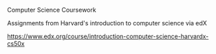 Computer Science Coursework

Assignments from Harvard's introduction to computer science via edX 

https://www.edx.org/course/introduction-computer-science-harvardx-cs50x
